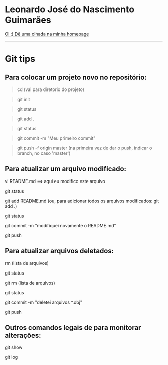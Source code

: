 # Leonardo José do Nascimento Guimarães

[Oi :) Dê uma olhada na minha homepage](http://www.lmcg.ufpe.br/~leo/)

---

# Git tips

## Para colocar um projeto novo no repositório:

> cd (vai para diretorio do projeto)  

> git init

> git status

> git add .

> git status

> git commit -m "Meu primeiro commit"

> git push -f origin master (na primeira vez de dar o push, indicar o branch, no caso 'master')

## Para atualizar um arquivo modificado:

vi README.md ==> aqui eu modifico este arquivo

git status

git add README.md (ou, para adicionar todos os arquivos modificados: git add .)

git status

git commit -m "modifiquei novamente o README.md"

git push 

## Para atualizar arquivos deletados:

rm (lista de arquivos)

git status

git rm (lista de arquivos)

git status

git commit -m "deletei arquivos *.obj"

git push 

## Outros comandos legais de para monitorar alterações:

git show

git log

<!---
- 👋 Hi, I’m @leojnguimaraes
- 👀 I’m interested in ...
- 🌱 I’m currently learning ...
- 💞️ I’m looking to collaborate on ...
- 📫 How to reach me ...

leojnguimaraes/leojnguimaraes is a ✨ special ✨ repository because its `README.md` (this file) appears on your GitHub profile.
You can click the Preview link to take a look at your changes.
--->
